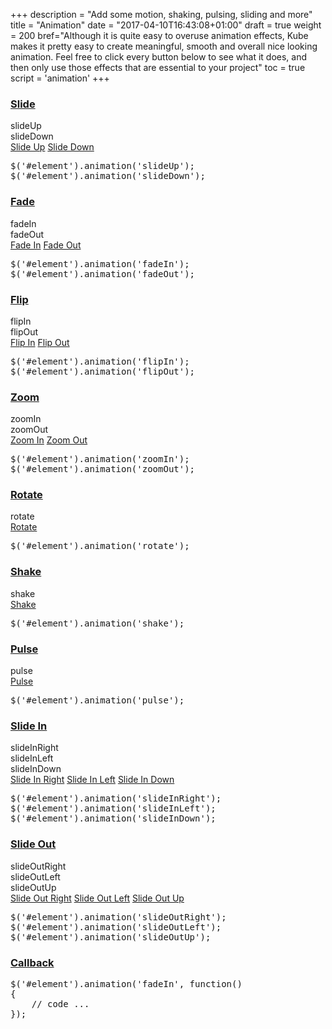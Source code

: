 +++
description = "Add some motion, shaking, pulsing, sliding and more"
title = "Animation"
date = "2017-04-10T16:43:08+01:00"
draft = true
weight = 200
bref="Although it is quite easy to overuse animation effects, Kube makes it pretty easy to create meaningful, smooth and overall nice looking animation. Feel free to click every button below to see what it does, and then only use those effects that are essential to your project"
toc = true
script = 'animation'
+++

<h3 class="section-head" id="h-slide"><a href="#h-slide">Slide</a></h3>
<div class="example">
  <div class="demo-animation-wrap">
    <div class="demo-animation-box">
      <div id="animation-box-slide-up">
        slideUp
      </div>
    </div>
    <div class="demo-animation-box">
      <div class="hide" id="animation-box-slide-down">
        slideDown
      </div>
    </div>
  </div><a class="demo-animation-btn" data-back="slideDown" data-el="#animation-box-slide-up" data-to="slideUp" href="#" id="slide-up-btn">Slide Up</a> <a class="demo-animation-btn" data-back="slideUp" data-el="#animation-box-slide-down" data-to="slideDown" href="#" id="slide-down-btn">Slide Down</a>
  <pre class="code"><span class="hljs-variable">$(</span><span class="hljs-string">'#element'</span>).animation(<span class="hljs-string">'slideUp'</span>);
<span class="hljs-variable">$(</span><span class="hljs-string">'#element'</span>).animation(<span class="hljs-string">'slideDown'</span>);</pre>
</div>
<h3 class="section-head" id="h-fade"><a href="#h-fade">Fade</a></h3>
<div class="example">
  <div class="demo-animation-wrap">
    <div class="demo-animation-box">
      <div class="hide" id="animation-box-fade-in">
        fadeIn
      </div>
    </div>
    <div class="demo-animation-box">
      <div id="animation-box-fade-out">
        fadeOut
      </div>
    </div>
  </div><a class="demo-animation-btn" data-back="fadeOut" data-el="#animation-box-fade-in" data-to="fadeIn" href="#" id="fade-in-btn">Fade In</a> <a class="demo-animation-btn" data-back="fadeIn" data-el="#animation-box-fade-out" data-to="fadeOut" href="#" id="fade-out-btn">Fade Out</a>
  <pre class="code"><span class="hljs-variable">$(</span><span class="hljs-string">'#element'</span>).animation(<span class="hljs-string">'fadeIn'</span>);
<span class="hljs-variable">$(</span><span class="hljs-string">'#element'</span>).animation(<span class="hljs-string">'fadeOut'</span>);</pre>
</div>
<h3 class="section-head" id="h-flip"><a href="#h-flip">Flip</a></h3>
<div class="example">
  <div class="demo-animation-wrap">
    <div class="demo-animation-box">
      <div class="hide" id="animation-box-flip-in">
        flipIn
      </div>
    </div>
    <div class="demo-animation-box">
      <div id="animation-box-flip-out">
        flipOut
      </div>
    </div>
  </div><a class="demo-animation-btn" data-back="flipOut" data-el="#animation-box-flip-in" data-to="flipIn" href="#" id="flip-in-btn">Flip In</a> <a class="demo-animation-btn" data-back="flipIn" data-el="#animation-box-flip-out" data-to="flipOut" href="#" id="flip-out-btn">Flip Out</a>
  <pre class="code"><span class="hljs-variable">$(</span><span class="hljs-string">'#element'</span>).animation(<span class="hljs-string">'flipIn'</span>);
<span class="hljs-variable">$(</span><span class="hljs-string">'#element'</span>).animation(<span class="hljs-string">'flipOut'</span>);</pre>
</div>
<h3 class="section-head" id="h-zoom"><a href="#h-zoom">Zoom</a></h3>
<div class="example">
  <div class="demo-animation-wrap">
    <div class="demo-animation-box">
      <div class="hide" id="animation-box-zoom-in">
        zoomIn
      </div>
    </div>
    <div class="demo-animation-box">
      <div id="animation-box-zoom-out">
        zoomOut
      </div>
    </div>
  </div><a class="demo-animation-btn" data-back="zoomOut" data-el="#animation-box-zoom-in" data-to="zoomIn" href="#" id="zoom-in-btn">Zoom In</a> <a class="demo-animation-btn" data-back="zoomIn" data-el="#animation-box-zoom-out" data-to="zoomOut" href="#" id="zoom-out-btn">Zoom Out</a>
  <pre class="code"><span class="hljs-variable">$(</span><span class="hljs-string">'#element'</span>).animation(<span class="hljs-string">'zoomIn'</span>);
<span class="hljs-variable">$(</span><span class="hljs-string">'#element'</span>).animation(<span class="hljs-string">'zoomOut'</span>);</pre>
</div>
<h3 class="section-head" id="h-rotate"><a href="#h-rotate">Rotate</a></h3>
<div class="example">
  <div class="demo-animation-wrap">
    <div class="demo-animation-box">
      <div id="animation-box-rotate">
        rotate
      </div>
    </div>
  </div><a class="demo-animation-btn" href="#" id="rotate-btn">Rotate</a>
  <pre class="code"><span class="hljs-variable">$(</span><span class="hljs-string">'#element'</span>).animation(<span class="hljs-string">'rotate'</span>);</pre>
</div>
<h3 class="section-head" id="h-shake"><a href="#h-shake">Shake</a></h3>
<div class="example">
  <div class="demo-animation-wrap">
    <div class="demo-animation-box">
      <div id="animation-box-shake">
        shake
      </div>
    </div>
  </div><a class="demo-animation-btn" href="#" id="shake-btn">Shake</a>
  <pre class="code"><span class="hljs-variable">$(</span><span class="hljs-string">'#element'</span>).animation(<span class="hljs-string">'shake'</span>);</pre>
</div>
<h3 class="section-head" id="h-pulse"><a href="#h-pulse">Pulse</a></h3>
<div class="example">
  <div class="demo-animation-wrap">
    <div class="demo-animation-box">
      <div id="animation-box-pulse">
        pulse
      </div>
    </div>
  </div><a class="demo-animation-btn" href="#" id="pulse-btn">Pulse</a>
  <pre class="code"><span class="hljs-variable">$(</span><span class="hljs-string">'#element'</span>).animation(<span class="hljs-string">'pulse'</span>);</pre>
</div>
<h3 class="section-head" id="h-slide-in"><a href="#h-slide-in">Slide In</a></h3>
<div class="example">
  <div class="demo-animation-wrap">
    <div class="demo-animation-box">
      <div class="hide" id="animation-box-slide-in-right">
        slideInRight
      </div>
    </div>
    <div class="demo-animation-box">
      <div class="hide" id="animation-box-slide-in-left">
        slideInLeft
      </div>
    </div>
    <div class="demo-animation-box">
      <div class="hide" id="animation-box-slide-in-down">
        slideInDown
      </div>
    </div>
  </div><a class="demo-animation-btn" data-back="slideOutRight" data-el="#animation-box-slide-in-right" data-to="slideInRight" href="#" id="slide-in-right-btn">Slide In Right</a> <a class="demo-animation-btn" data-back="slideOutLeft" data-el="#animation-box-slide-in-left" data-to="slideInLeft" href="#" id="slide-in-left-btn">Slide In Left</a> <a class="demo-animation-btn" data-back="slideOutUp" data-el="#animation-box-slide-in-down" data-to="slideInDown" href="#" id="slide-in-down-btn">Slide In Down</a>
  <pre class="code"><span class="hljs-variable">$(</span><span class="hljs-string">'#element'</span>).animation(<span class="hljs-string">'slideInRight'</span>);
<span class="hljs-variable">$(</span><span class="hljs-string">'#element'</span>).animation(<span class="hljs-string">'slideInLeft'</span>);
<span class="hljs-variable">$(</span><span class="hljs-string">'#element'</span>).animation(<span class="hljs-string">'slideInDown'</span>);</pre>
</div>
<h3 class="section-head" id="h-slide-out"><a href="#h-slide-out">Slide Out</a></h3>
<div class="example">
  <div class="demo-animation-wrap">
    <div class="demo-animation-box">
      <div id="animation-box-slide-out-right">
        slideOutRight
      </div>
    </div>
    <div class="demo-animation-box">
      <div id="animation-box-slide-out-left">
        slideOutLeft
      </div>
    </div>
    <div class="demo-animation-box">
      <div id="animation-box-slide-out-up">
        slideOutUp
      </div>
    </div>
  </div><a class="demo-animation-btn" data-back="slideInRight" data-el="#animation-box-slide-out-right" data-to="slideOutRight" href="#" id="slide-out-right-btn">Slide Out Right</a> <a class="demo-animation-btn" data-back="slideInLeft" data-el="#animation-box-slide-out-left" data-to="slideOutLeft" href="#" id="slide-out-left-btn">Slide Out Left</a> <a class="demo-animation-btn" data-back="slideInDown" data-el="#animation-box-slide-out-up" data-to="slideOutUp" href="#" id="slide-out-up-btn">Slide Out Up</a>
  <pre class="code"><span class="hljs-variable">$(</span><span class="hljs-string">'#element'</span>).animation(<span class="hljs-string">'slideOutRight'</span>);
<span class="hljs-variable">$(</span><span class="hljs-string">'#element'</span>).animation(<span class="hljs-string">'slideOutLeft'</span>);
<span class="hljs-variable">$(</span><span class="hljs-string">'#element'</span>).animation(<span class="hljs-string">'slideOutUp'</span>);</pre>
</div>
<h3 class="section-head" id="h-callback"><a href="#h-callback">Callback</a></h3>
<pre class="code">$(<span class="hljs-string">'#element'</span>).animation(<span class="hljs-string">'fadeIn'</span>, <span class="hljs-function"><span class="hljs-keyword">function</span>(<span class="hljs-params"></span>)
</span>{
    <span class="hljs-comment">// code ...</span>
});</pre>
